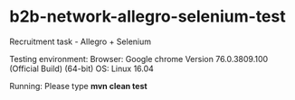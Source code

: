 # b2b-network-allegro-selenium-test
Recruitment task - Allegro + Selenium

Testing environment:
Browser: Google chrome Version 76.0.3809.100 (Official Build) (64-bit)
OS: Linux 16.04

Running:
Please type **mvn clean test**

